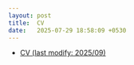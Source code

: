 ```yaml
---
layout: post
title:  CV
date:   2025-07-29 18:58:09 +0530
---
```

<!-- * [中文简历 (最后一次修改: 2020/08)](/assets/200817中文简历.pdf) -->
* [CV (last modify: 2025/09)](/assets/zhengxuyu_cv_en_0924.pdf)

<!-- # Work Experience
### 2021/04 - 2025/07 \| Aspara Lab. (former City Brain Lab., DAMO Academy), Alibaba Cloud, Alibaba Group 

Senior Algorithm Engineer
Focus on Reinforcement Learning

# Internship Experiences

### 2018/01 - 2021/03

  Research Intern at DAMO Academy, Alibaba Group, China.

# Education

### 2017/09 - 2021/03 \| Zhejiang University, China

Ph.D in Computer Science and Technology

### 2015/09 - 2016/12 \| University of Surrey, UK
  
MSc. Information Systems, Computer Science

### 2011/09 – 2015/06 \| Jilin University, China
  
BSc. Communications Engineering

# Academic Service

### Conference Reviewer
**ICML**, **NeurIPS**, **ICLR**, **AAAI**, **IJCAI**

### Journal Reviewer
- **IEEE Transactions on Knowledge and Data Engineering (TKDE)**
- **IEEE Transactions on Cognitive and Developmental Systems (TCDS)**
- **IEEE Transactions on Multimedia (TMM)**
- **Electronics**
- **Sensors** -->